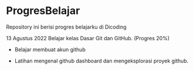 # ProgresBelajar
Repository ini berisi progres belajarku di Dicoding

13 Agustus 2022
Belajar kelas Dasar Git dan GitHub. (Progres 20%)

* Belajar membuat akun github

* Latihan mengenal github dashboard dan mengeksplorasi proyek github.
